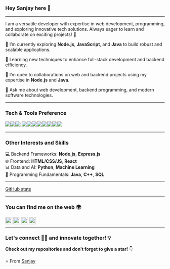 ### Hey Sanjay here 👋

---

I am a versatile developer with expertise in web development, programming, and exploring innovative tech solutions. Always eager to learn and collaborate on exciting projects! 🚀

 🔭 I’m currently exploring **Node.js**, **JavaScript**, and **Java** to build robust and scalable applications.
 
 🌱 Learning new techniques to enhance full-stack development and backend efficiency.
 
 👯 I’m open to collaborations on web and backend projects using my expertise in **Node.js** and **Java**.
 
 💬 Ask me about web development, backend programming, and modern software technologies.

---

### Tech & Tools Preference

<img src = "https://img.shields.io/badge/-HTML5-E34F26?style=flat&logo=html5&logoColor=white"><img src = "https://img.shields.io/badge/-CSS3-1572B6?style=flat&logo=css3&logoColor=white"><img src="https://img.shields.io/badge/-JavaScript-eed718?style=flat&logo=javascript&logoColor=ffffff">
<img src="https://img.shields.io/badge/-Node.js-3C873A?style=flat&logo=Node.js&logoColor=white"><img src="https://img.shields.io/badge/-MongoDB-4DB33D?style=flat&logo=mongodb&logoColor=FFFFFF"><img src="https://img.shields.io/badge/-Python-black?style=flat&logo=python&logoColor=white"><img src="http://img.shields.io/badge/-C%20&%20C++-659ad2?style=flat&logo=c%2B%2B&logoColor=ffffff"><img src="http://img.shields.io/badge/-Java-F89820?style=flat&logo=java&logoColor=white"><img src="http://img.shields.io/badge/-Git-F1502F?style=flat&logo=git&logoColor=FFFFFF"><img src="http://img.shields.io/badge/-Github-000000?style=flat&logo=github&logoColor=FFFFFF"><img src="http://img.shields.io/badge/-VS%20Code-007ACC?style=flat&logo=visual%20studio%20code&logoColor=white">

---

### Other Interests and Skills

💻 Backend Frameworks: **Node.js**, **Express.js**  
🌐 Frontend: **HTML/CSS/JS**, **React**  
📊 Data and AI: **Python**, **Machine Learning**  
💾 Programming Fundamentals: **Java**, **C++**, **SQL**

---

[GitHub stats](https://github-readme-stats.vercel.app/api?username=sanjay-sj1kv&show_icons=true&hide_border=true)

---

### You can find me on the web 🌍

[<img align="left" alt="Sanjay | Instagram" width="22px" src="https://cdn.jsdelivr.net/npm/simple-icons@v3/icons/instagram.svg" />](https://www.instagram.com/sanjay_2705/profilecard/?igsh=MTNxNW5sYTN0aHljOA==)
[<img align="left" alt="Sanjay | LinkedIn" width="22px" src="https://cdn.jsdelivr.net/npm/simple-icons@v3/icons/linkedin.svg" />](https://www.linkedin.com/in/h-m-sanjay-6928a92a6?utm_source=share&utm_campaign=share_via&utm_content=profile&utm_medium=android_app)
[<img align="left" alt="Sanjay | Facebook" width="22px" src="https://cdn.jsdelivr.net/npm/simple-icons@v3/icons/facebook.svg" />](https://www.facebook.com/share/1BHyWPmizk/)
[<img align="left" alt="Sanjay | YouTube" width="22px" src="https://cdn.jsdelivr.net/npm/simple-icons@v3/icons/youtube.svg" />](https://youtube.com/@sanjay-sj1kv?si=xal3MJXBMYXzqBYN)

<br/>

---

### Let's connect 👨‍💻 and innovate together! 💡

**Check out my repositories and don't forget to give a star!** 👇

:star: From [Sanjay](https://github.com/Sanjay-H-M)
